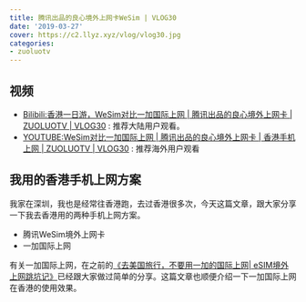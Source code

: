 ```yaml
---
title: 腾讯出品的良心境外上网卡WeSim | VLOG30
date: '2019-03-27'
cover: https://c2.llyz.xyz/vlog/vlog30.jpg
categories:
- zuoluotv
---
```


## 视频

- [Bilibili:香港一日游，WeSim对比一加国际上网 | 腾讯出品的良心境外上网卡 | ZUOLUOTV | VLOG30](https://www.bilibili.com/video/av41069930) : 推荐大陆用户观看。
- [YOUTUBE:WeSim对比一加国际上网 | 腾讯出品的良心境外上网卡 | 香港手机上网 | ZUOLUOTV | VLOG30](https://www.youtube.com/watch?v=Z9npDOKJD9w&t=3s) : 推荐海外用户观看

## 我用的香港手机上网方案

我家在深圳，我也是经常往香港跑，去过香港很多次，今天这篇文章，跟大家分享一下我去香港用的两种手机上网方案。

- 腾讯WeSim境外上网卡
- 一加国际上网

有关一加国际上网，在之前的[《去美国旅行，不要用一加的国际上网| eSIM境外上网跳坑记》](https://luolei.org/oneplus-esim-usa-travel/)已经跟大家做过简单的分享。这篇文章也顺便介绍一下一加国际上网在香港的使用效果。
